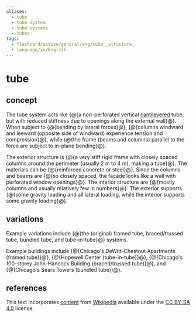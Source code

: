 ```yaml
---
aliases:
  - tube
  - tube system
  - tube systems
  - tubes
tags:
  - flashcard/active/general/eng/tube__structure_
  - language/in/English
---
```


# tube

## concept

The tube system acts like {@{a non-perforated vertical [cantilevered](cantilever.md) tube, but with reduced stiffness due to openings along the external wall}@}. When subject to {@{bending by lateral forces}@}, {@{columns windward and leeward (opposite side of windward) experience tension and compression}@}, while {@{the frame (beams and columns) parallel to the force are subject to in-plane bending}@}. <!--SR:!2026-07-20,516,270!2026-06-15,537,290!2027-09-04,908,330!2025-07-03,280,290-->

The exterior structure is {@{a very stiff rigid frame with closely spaced columns around the perimeter (usually 2 m to 4 m), making a tube}@}. The materials can be {@{reinforced concrete or steel}@}. Since the columns and beams are {@{so closely spaced, the facade looks like a wall with perforated window openings}@}. The interior structure are {@{mostly columns and usually relatively few in numbers}@}. The exterior supports {@{some gravity loading and all lateral loading, while the interior supports some gravity loading}@}. <!--SR:!2025-12-31,393,290!2026-08-01,556,290!2026-04-01,514,310!2026-01-20,409,290!2025-08-22,331,290-->

## variations

Example variations include {@{the (original) framed tube, braced/trussed tube, bundled tube, and tube-in-tube}@} systems. <!--SR:!2026-07-28,509,270-->

Example buildings include {@{Chicago's DeWitt-Chestnut Apartments (framed tube)}@}, {@{Hopewell Center (tube-in-tube)}@}, {@{Chicago's 100-storey John-Hancock Building (braced/trussed tube)}@}, and {@{Chicago's Sears Towers (bundled tube)}@}. <!--SR:!2025-03-21,200,270!2025-06-16,191,250!2025-05-05,172,250!2025-04-21,201,290-->

## references

This text incorporates [content](https://en.wikipedia.org/wiki/tube_(structure)) from [Wikipedia](Wikipedia.md) available under the [CC BY-SA 4.0](https://creativecommons.org/licenses/by-sa/4.0/) license.
